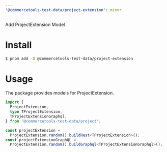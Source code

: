```yaml
---
'@commercetools-test-data/project-extension': minor
---
```


Add ProjectExtension Model

# Install

```bash
$ pnpm add -D @commercetools-test-data/project-extension
```

# Usage

The package provides models for ProjectExtension.

```ts
import {
  ProjectExtension,
  type TProjectExtension,
  TProjectExtensionGraphql,
} from '@commercetools-test-data/project';

const projectExtension =
  ProjectExtension.random().buildRest<TProjectExtension>();
const projectExtensionGraphQL =
  ProjectExtension.random().buildGraphql<TProjectExtensionGraphql>();
```
